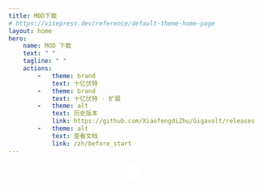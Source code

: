 ```yaml
---
title: MOD下载
# https://vitepress.dev/reference/default-theme-home-page
layout: home
hero:
    name: MOD 下载
    text: " "
    tagline: " "
    actions:
        -   theme: brand
            text: 十亿伏特
        -   theme: brand
            text: 十亿伏特 · 扩展
        -   theme: alt
            text: 历史版本
            link: https://github.com/XiaofengdiZhu/Gigavolt/releases
        -   theme: alt
            text: 查看文档
            link: /zh/before_start
---
```


<script setup>
    import { onMounted } from "vue";
    import {useData} from "vitepress";
    import QrcodeVue from "qrcode.vue";
    import downloadQuotes from "../../common/downloadQuotes.json";
    const data = useData();
    const locationHref = globalThis.document?.location.href ?? "";
    const qrCodeSize = 256;
    onMounted(() => {
        let quotes = downloadQuotes[data.lang.value];
        document.getElementsByClassName("tagline")[0].textContent = quotes[Math.floor(Math.random() * quotes.length)];
        document.getElementsByClassName("clip")[0].classList.add("download");
    })
</script>
<div style="display: flex; justify-content: center; max-width: 480px;" v-if="locationHref.length > 0">
    <qrcode-vue :value="locationHref" level="M" render-as="svg" :size="qrCodeSize" style="padding: 16px; background-color: white;"/>
</div>